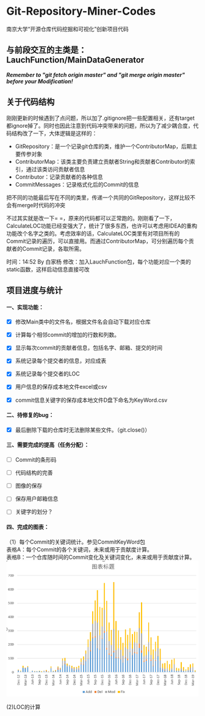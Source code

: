 # Git-Repository-Miner-Codes
南京大学“开源仓库代码挖掘和可视化”创新项目代码

## 与前段交互的主类是： LauchFunction/MainDataGenerator

***Remember to "git fetch origin master" and "git merge origin master" before your Modification!***



## 关于代码结构

刚刚更新的时候遇到了点问题，所以加了.gitignore把一些配置相关，还有target都ignore掉了。同时也因此注意到代码冲突带来的问题，所以为了减少耦合度，代码结构改了一下，大体逻辑是这样的：

- GitRepository：是一个记录git仓库的类，维护一个ContributorMap，后期主要传参对象
- ContributorMap：该类主要负责建立贡献者String和贡献者Contributor的索引，通过该类访问贡献者信息
- Contributor：记录贡献者的各种信息
- CommitMessages：记录格式化后的Commit的信息

把不同的功能最后写在不同的类里，传递一个共同的GitRepository，这样比较不会有merge时代码的冲突

不过其实就是改一下= =，原来的代码都可以正常跑的。刚刚看了一下，CalculateLOC功能已经变强大了，统计了很多东西，也许可以考虑用IDEA的重构功能改个名字之类的。考虑效率的话，CalculateLOC类里有对项目所有的Commit记录的遍历，可以直接用。而通过ContributorMap，可分别遍历每个贡献者的Commit记录，各取所需。

时间：14:52 By 白家杨
修改：加入LauchFunction包，每个功能对应一个类的static函数，这样启动信息直接可改



## 项目进度与统计

#### 一、实现功能：

- [x] 修改Main类中的文件名，根据文件名会自动下载对应仓库
- [x] 计算每个相邻commit的增加的行数和列数。
- [x] 显示每次commit的贡献者信息，包括名字、邮箱、提交的时间
- [x] 系统记录每个提交者的信息，对应成表
- [x] 系统记录每个提交者的LOC
- [x] 用户信息的保存成本地文件excel或csv
- [x] commit信息关键字的保存成本地文件D盘下命名为KeyWord.csv


#### 二、待修复的bug：

- [x] 最后删除下载的仓库时无法删除某些文件。（git.close()）



#### 三、需要完成的提高（任务分配）：

- [ ] Commit的条形码

- [ ] 代码结构的完善

- [ ] 图像的保存

- [ ] 保存用户邮箱信息

- [ ] 关键字的划分？


#### 四、完成的图表：
（1）每个Commit的关键词统计。参见CommitKeyWord包  
表格A：每个Commit的各个关键词，未来或用于贡献度计算。  
表格B：一个仓库随时间的Commit变化及关键词变化，未来或用于贡献度计算。  
![avatar](src/figure/CommitKeyWord.png)

(2)LOC的计算


